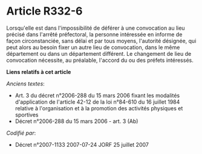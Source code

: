 # Article R332-6

Lorsqu'elle est dans l'impossibilité de déférer à une convocation au lieu précisé dans l'arrêté préfectoral, la personne
intéressée en informe de façon circonstanciée, sans délai et par tous moyens, l'autorité désignée, qui peut alors au besoin
fixer un autre lieu de convocation, dans le même département ou dans un département différent. Le changement de lieu de
convocation nécessite, au préalable, l'accord du ou des préfets intéressés.

**Liens relatifs à cet article**

_Anciens textes_:

  - Art. 3 du décret n°2006-288 du 15 mars 2006 fixant les modalités d'application de l'article 42-12 de la loi n°84-610 du 16 juillet 1984 relative à l'organisation et à la promotion des activités physiques et sportives
  - Décret n°2006-288 du 15 mars 2006 - art. 3 (Ab)

_Codifié par_:

  - Décret n°2007-1133 2007-07-24 JORF 25 juillet 2007
